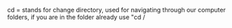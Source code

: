 cd = stands for change directory, used for navigating through our computer folders, if you are in the folder already use "cd /<name>


